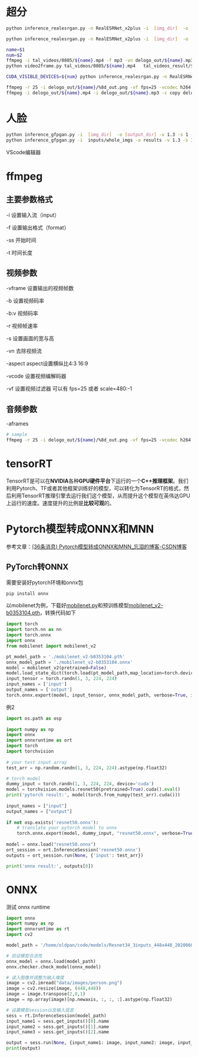 # 超分
```bash
python inference_realesrgan.py -n RealESRNet_x2plus -i  [img_dir]  -o [output_dir] --model_path experiments/pretrained_models/net_g_950000.pth

python inference_realesrgan.py -n RealESRNet_x2plus -i  [img_dir]  -o ./tal_videos_result/demo_ysj/ --model_path experiments/pretrained_models/net_g_950000.pth

name=$1
num=$2
ffmpeg -i tal_videos/0805/${name}.mp4 -f mp3 -vn delogo_out/${name}.mp3 #提取音频保存为MP3
python video2frame.py tal_videos/0805/${name}.mp4   tal_videos_result/${name} #视频抽帧为图片

CUDA_VISIBLE_DEVICES=${num} python inference_realesrgan.py -n RealESRNet_x2plus -i tal_videos_result/${name} -o delogo_out/${name} --model_path ./experiments/pretrained_models/net_g_950000.pth #推理生成超分辨率结果

ffmpeg -r 25 -i delogo_out/${name}/%8d_out.png -vf fps=25 -vcodec h264 -b:v 3000k delogo_out/${name}.mp4 # 将图片合成为视频
ffmpeg -i delogo_out/${name}.mp4 -i delogo_out/${name}.mp3 -c copy delogo_out/${name}_SR.mp4 # 视频与声音合并
```



# 人脸

```bash
python inference_gfpgan.py -i  [img_dir]  -o [output_dir] -v 1.3 -s 1 --bg_upsampler None 
python inference_gfpgan.py -i  inputs/whole_imgs -o results -v 1.3 -s 1 --bg_upsampler None 
```



VScode编辑器



# ffmpeg

## 主要参数格式

-i 设置输入流（input）

-f 设置输出格式（format）

-ss 开始时间

-t 时间长度

## 视频参数

-vframe  设置输出的视频帧数

-b 设置视频码率

-b:v 视频码率

-r 视频帧速率

-s 设置画面的宽与高

-vn 去除视频流

-aspect aspect设置横纵比4:3  16:9

-vcode 设置视频编解码器

-vf 设置视频过滤器 可以有 fps=25 或者 scale=480:-1

## 音频参数

-aframes

```bash
# sample
ffmpeg -r 25 -i delogo_out/${name}/%8d_out.png -vf fps=25 -vcodec h264 -b:v 3000k delogo_out/${name}.mp4 # 将图片合成为视频
```



# tensorRT

TensorRT是可以在**NVIDIA**各种**GPU硬件平台**下运行的一个**C++推理框架**。我们利用Pytorch、TF或者其他框架训练好的模型，可以转化为TensorRT的格式，然后利用TensorRT推理引擎去运行我们这个模型，从而提升这个模型在英伟达GPU上运行的速度。速度提升的比例是**比较可观**的。





# Pytorch模型转成ONNX和MNN

参考文章：[(36条消息) Pytorch模型转成ONNX和MNN_忘泪的博客-CSDN博客](https://blog.csdn.net/wl1710582732/article/details/107743268)
## PyTorch转ONNX

需要安装好pytorch环境和onnx包

```bash
pip install onnx
```

以mobilenet为例，下载好[mobilenet.py](https://github.com/pytorch/vision/blob/master/torchvision/models/mobilenet.py)和预训练模型[mobilenet_v2-b0353104.pth](https://download.pytorch.org/models/mobilenet_v2-b0353104.pth)，转换代码如下

```python 
import torch
import torch.nn as nn
import torch.onnx
import onnx
from mobilenet import mobilenet_v2

pt_model_path = './mobilenet_v2-b0353104.pth'
onnx_model_path = './mobilenet_v2-b0353104.onnx'
model = mobilenet_v2(pretrained=False)
model.load_state_dict(torch.load(pt_model_path,map_location=torch.device('cpu')))
input_tensor = torch.randn(1, 3, 224, 224)
input_names = ['input']
output_names = ['output']
torch.onnx.export(model, input_tensor, onnx_model_path, verbose=True, input_names=input_names, output_names=output_names)

```

例2

```python
import os.path as osp
 
import numpy as np
import onnx
import onnxruntime as ort
import torch
import torchvision
 
# your test input array
test_arr = np.random.randn(1, 3, 224, 224).astype(np.float32)

# torch model
dummy_input = torch.randn(1, 3, 224, 224, device='cuda')
model = torchvision.models.resnet50(pretrained=True).cuda().eval()
print('pytorch result:', model(torch.from_numpy(test_arr).cuda()))
 
input_names = ["input"]
output_names = ["output"]
 
if not osp.exists('resnet50.onnx'):
    # translate your pytorch model to onnx
    torch.onnx.export(model, dummy_input, "resnet50.onnx", verbose=True, input_names=input_names, output_names=output_names)
 
model = onnx.load("resnet50.onnx")
ort_session = ort.InferenceSession('resnet50.onnx')
outputs = ort_session.run(None, {'input': test_arr})

print('onnx result:', outputs[0])
```




# ONNX

测试 onnx runtime

```python
import onnx
import numpy as np
import onnxruntime as rt
import cv2

model_path = '/home/oldpan/code/models/Resnet34_3inputs_448x448_20200609.onnx'

# 验证模型合法性
onnx_model = onnx.load(model_path)
onnx.checker.check_model(onnx_model)

# 读入图像并调整为输入维度
image = cv2.imread("data/images/person.png")
image = cv2.resize(image, (448,448))
image = image.transpose(2,0,1)
image = np.array(image)[np.newaxis, :, :, :].astype(np.float32)

# 设置模型session以及输入信息
sess = rt.InferenceSession(model_path)
input_name1 = sess.get_inputs()[0].name
input_name2 = sess.get_inputs()[1].name
input_name3 = sess.get_inputs()[2].name

output = sess.run(None, {input_name1: image, input_name2: image, input_name3: image})
print(output)
```

